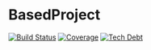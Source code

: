 # BasedProject
[![Build Status](https://travis-ci.org/dsbissett/BasedProject.svg?branch=master)](https://travis-ci.org/dsbissett/BasedProject)
[![Coverage](https://img.shields.io/coveralls/jekyll/jekyll.svg)](https://www.coveralls.io)
[![Tech Debt](https://img.shields.io/sonar/http/sonar.qatools.ru/ru.yandex.qatools.allure:allure-core/tech_debt.svg)](http://www.sonarqube.org)
